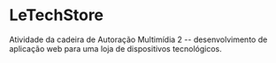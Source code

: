 # LeTechStore
Atividade da cadeira de Autoração Multimídia 2 -- desenvolvimento de aplicação web para uma loja de dispositivos tecnológicos.
